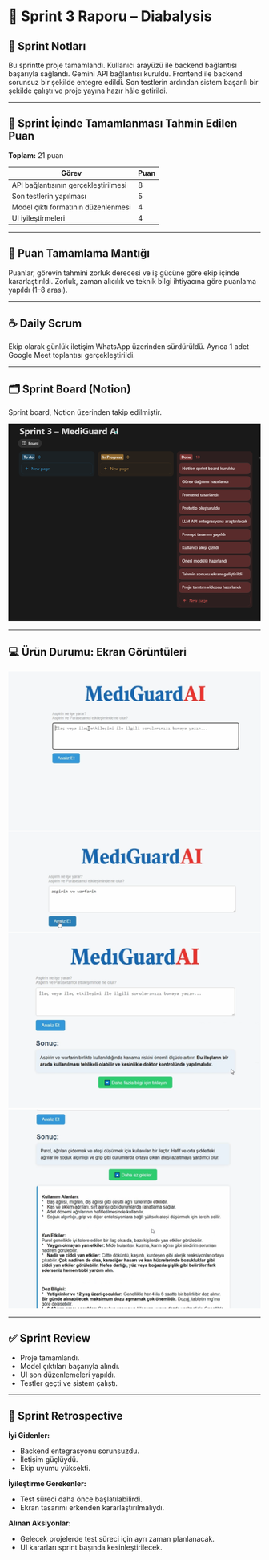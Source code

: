 # 🚀 Sprint 3 Raporu – Diabalysis

## 📝 Sprint Notları
Bu sprintte proje tamamlandı. Kullanıcı arayüzü ile backend bağlantısı başarıyla sağlandı. Gemini API bağlantısı kuruldu. Frontend ile backend sorunsuz bir şekilde entegre edildi. Son testlerin ardından sistem başarılı bir şekilde çalıştı ve proje yayına hazır hâle getirildi.

---

## 🎯 Sprint İçinde Tamamlanması Tahmin Edilen Puan

**Toplam:** 21 puan

| Görev                                 | Puan |
|--------------------------------------|------|
| API bağlantısının gerçekleştirilmesi | 8    |
| Son testlerin yapılması              | 5    |
| Model çıktı formatının düzenlenmesi  | 4    |
| UI iyileştirmeleri                   | 4    |

---

## 📌 Puan Tamamlama Mantığı
Puanlar, görevin tahmini zorluk derecesi ve iş gücüne göre ekip içinde kararlaştırıldı. Zorluk, zaman alıcılık ve teknik bilgi ihtiyacına göre puanlama yapıldı (1–8 arası).

---

## ☕ Daily Scrum
Ekip olarak günlük iletişim WhatsApp üzerinden sürdürüldü. Ayrıca 1 adet Google Meet toplantısı gerçekleştirildi.

---

## 🗂️ Sprint Board (Notion)
Sprint board, Notion üzerinden takip edilmiştir.

![Sprint Board Ekran Görüntüsü](Sprint3.4.PNG)

---

## 💻 Ürün Durumu: Ekran Görüntüleri
  ![Ürün Son Durumu](Sprint3.0.PNG)
  ![Ürün Son Durumu](Sprint3.1.PNG)
  ![Ürün Son Durumu](Sprint3.2.PNG)
  ![Ürün Son Durumu](Sprint3.3.PNG)

---

## ✅ Sprint Review
- Proje tamamlandı.
- Model çıktıları başarıyla alındı.
- UI son düzenlemeleri yapıldı.
- Testler geçti ve sistem çalıştı.

---

## 🔁 Sprint Retrospective

**İyi Gidenler:**
- Backend entegrasyonu sorunsuzdu.
- İletişim güçlüydü.
- Ekip uyumu yüksekti.

**İyileştirme Gerekenler:**
- Test süreci daha önce başlatılabilirdi.
- Ekran tasarımı erkenden kararlaştırılmalıydı.

**Alınan Aksiyonlar:**
- Gelecek projelerde test süreci için ayrı zaman planlanacak.
- UI kararları sprint başında kesinleştirilecek.

